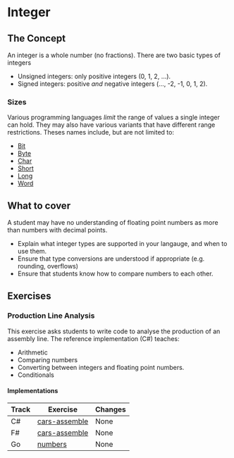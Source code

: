 # Integer

## The Concept

An integer is a whole number (no fractions). There are two basic types of integers

- Unsigned integers: only positive integers (0, 1, 2, ...).
- Signed integers: positive _and_ negative integers (..., -2, -1, 0, 1, 2).

### Sizes

Various programming languages _limit_ the range of values a single integer can hold. They may also have various variants that have different range restrictions. Theses names include, but are not limited to:

- [Bit][type-bit]
- [Byte][type-byte]
- [Char][type-char]
- [Short][type-short]
- [Long][type-long]
- [Word][type-word]

## What to cover

A student may have no understanding of floating point numbers as more than numbers with decimal points.

- Explain what integer types are supported in your langauge, and when to use them.
- Ensure that type conversions are understood if appropriate (e.g. rounding, overflows)
- Ensure that students know how to compare numbers to each other.

## Exercises

### Production Line Analysis

This exercise asks students to write code to analyse the production of an assembly line. The reference implementation (C#) teaches:

- Arithmetic
- Comparing numbers
- Converting between integers and floating point numbers.
- Conditionals

#### Implementations

| Track | Exercise                                               | Changes |
| ----- | ------------------------------------------------------ | ------- |
| C#    | [cars-assemble][implementation-csharp-production-line] | None    |
| F#    | [cars-assemble][implementation-fsharp-production-line] | None    |
| Go    | [numbers][implementation-go-production-line]           | None    |

[type-bit]: ./bit.md
[type-byte]: ./byte.md
[type-char]: ./char.md
[type-long]: ./long.md
[type-short]: ./short.md
[type-word]: ./word.md
[implementation-csharp-production-line]: ../../languages/csharp/exercises/concept/cars-assemble/.docs/introduction.md
[implementation-fsharp-production-line]: ../../languages/fsharp/exercises/concept/cars-assemble/.docs/introduction.md
[implementation-go-production-line]: ../../languages/go/exercises/concept/numbers/.docs/introduction.md
